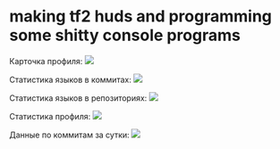 <h1>making tf2 huds and programming some shitty console programs</h1>

Карточка профиля: 
![](https://github-profile-summary-cards.vercel.app/api/cards/profile-details?username=oldschool-otaku&theme=solarized_dark)

Статистика языков в коммитах:
![](https://github-profile-summary-cards.vercel.app/api/cards/most-commit-language?username=oldschool-otaku&theme=solarized_dark)

Статистика языков в репозиториях:
![](https://github-profile-summary-cards.vercel.app/api/cards/repos-per-language?username=oldschool-otaku&theme=solarized_dark)

Статистика профиля:
![](https://github-profile-summary-cards.vercel.app/api/cards/stats?username=oldschool-otaku&theme=solarized_dark)

Данные по коммитам за сутки:
![](https://github-profile-summary-cards.vercel.app/api/cards/productive-time?username=oldschool-otaku&theme=solarized_dark)
